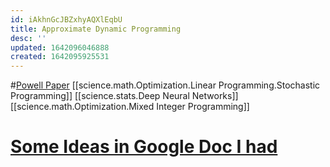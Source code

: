 ```yaml
---
id: iAkhnGcJBZxhyAQXlEqbU
title: Approximate Dynamic Programming
desc: ''
updated: 1642096046888
created: 1642095925531
---
```



#[Powell Paper](https://castlelab.princeton.edu/html/Papers/Powell-NRLWhat%20you%20should%20know%20about%20approximate%20dynamic%20programming.pdf)
[[science.math.Optimization.Linear Programming.Stochastic Programming]]
[[science.stats.Deep Neural Networks]]
[[science.math.Optimization.Mixed Integer Programming]]

# [Some Ideas in Google Doc I had](https://docs.google.com/document/d/1L49VzAMKQ4BLp5WAo_DV_IzUkNe29YVKHsVtWc0EjEk/edit?usp=sharing)


